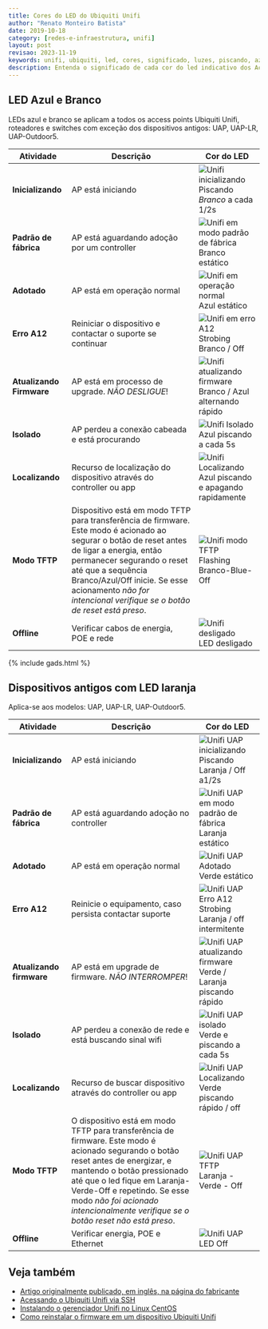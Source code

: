 ```yaml
---
title: Cores do LED do Ubiquiti Unifi
author: "Renato Monteiro Batista"
date: 2019-10-18
category: [redes-e-infraestrutura, unifi]
layout: post
revisao: 2023-11-19
keywords: unifi, ubiquiti, led, cores, significado, luzes, piscando, azul, branco, uap, uap-lr, uap-outdoor5, uap-ac, uap-ac-pro, uap-ac-lite, uap-ac-lr, uap-ac-m, uap-ac-m-pro, uap-ac-mesh, uap-ac-mesh-pro, uap-ac-hd, uap-ac-shd, adoção, firmware, adotado, adpoted, 
description: Entenda o significado de cada cor do led indicativo dos Access Point Unifi
---
```


## LED Azul e Branco

LEDs azul e branco se aplicam a todos os access points Ubiquiti Unifi, roteadores e switches com exceção dos dispositivos antigos: UAP, UAP-LR, UAP-Outdoor5.

| Atividade | Descrição | Cor do LED |
| --------- | --------- | ---------- |
| **Inicializando** | AP está iniciando | ![Unifi inicializando]({{site.img}}UAP-AC-1-Initializing.gif) Piscando *Branco* a cada 1/2s |
| **Padrão de fábrica** | AP está aguardando adoção por um controller | ![Unifi em modo padrão de fábrica]({{site.img}}UAP-AC-2-Factory-Defaults.gif) Branco estático |
| **Adotado** | AP está em operação normal | ![Unifi em operação normal]({{site.img}}UAP-AC-4-Adopted.gif) Azul estático |
| **Erro A12** | Reiniciar o dispositivo e contactar o suporte se continuar | ![Unifi em erro A12]({{site.img}}UAP-AC-9-Error-A12.gif) Strobing Branco / Off |
| **Atualizando Firmware** | AP está em processo de upgrade. *NÃO DESLIGUE*! | ![Unifi atualizando firmware]({{site.img}}UAP-AC-7-Firmware-Upgrade.gif) Branco / Azul alternando rápido |
| **Isolado** | AP perdeu a conexão cabeada e está procurando | ![Unifi Isolado]({{site.img}}UAP-AC-5-Isolated.gif) Azul piscando a cada 5s |
| **Localizando** | Recurso de localização do dispositivo através do controller ou app | ![Unifi Localizando]({{site.img}}UAP-AC-6-Locating.gif) Azul piscando e apagando rapidamente |
| **Modo TFTP** | Dispositivo está em modo TFTP para transferência de firmware. Este modo é acionado ao segurar o botão de reset antes de ligar a energia, então permanecer segurando o reset até que a sequência Branco/Azul/Off inicie. Se esse acionamento *não for intencional verifique se o botão de reset está preso*. | ![Unifi modo TFTP]({{site.img}}UAP-AC-TFTP.gif) Flashing Branco-Blue-Off |
| **Offline** | Verificar cabos de energia, POE e rede | ![Unifi desligado]({{site.img}}UAP-AC-8-LED-Off.gif) LED desligado |

{% include gads.html %}

## Dispositivos antigos com LED laranja

Aplica-se aos modelos: UAP, UAP-LR, UAP-Outdoor5.

| Atividade | Descrição | Cor do LED |
| --------- | --------- | ---------- |
| **Inicializando** | AP está iniciando | ![Unifi UAP inicializando]({{site.img}}UAP-1-Initializing.gif) Piscando Laranja / Off a1/2s |
| **Padrão de fábrica** | AP está aguardando adoção no controller | ![Unifi UAP em modo padrão de fábrica]({{site.img}}UAP-2-Factory-Defaults.gif) Laranja estático |
| **Adotado** | AP está em operação normal | ![Unifi UAP Adotado]({{site.img}}UAP-4-Adopted.gif) Verde estático |
| **Erro A12** | Reinicie o equipamento, caso persista contactar suporte | ![Unifi UAP Erro A12 ]({{site.img}}UAP-9-Error-A12.gif) Strobing Laranja / off intermitente |
| **Atualizando firmware** | AP está em upgrade de firmware. *NÃO INTERROMPER*! | ![Unifi UAP atualizando firmware]({{site.img}}UAP-7-Firmware-Upgrade.gif) Verde / Laranja piscando rápido |
| **Isolado** | AP perdeu a conexão de rede e está buscando sinal wifi | ![Unifi UAP isolado]({{site.img}}UAP-5-Isolated.gif) Verde e piscando a cada 5s |
| **Localizando** | Recurso de buscar dispositivo através do controller ou app | ![Unifi UAP Localizando]({{site.img}}UAP-6-Locating.gif) Verde piscando rápido / off |
| **Modo TFTP** | O dispositivo está em modo TFTP para transferência de firmware. Este modo é acionado segurando o botão reset antes de energizar, e mantendo o botão pressionado até que o led fique em Laranja-Verde-Off e repetindo. Se esse modo *não foi acionado intencionalmente verifique se o botão reset não está preso*. | ![Unifi UAP TFTP]({{site.img}}UAP-TFTP.gif) Laranja - Verde - Off |
| **Offline** | Verificar energia, POE e Ethernet | ![Unifi UAP ]({{site.img}}UAP-8-LED-Off.gif) LED Off |


## Veja também

- [Artigo originalmente publicado, em inglês, na página do fabricante](https://help.ubnt.com/hc/en-us/articles/204910134-UniFi-LED-Color-Patterns-for-UniFi-Devices)
- [Acessando o Ubiquiti Unifi via SSH](/ajuda/redes-e-infraestrutura/unifi/)
- [Instalando o gerenciador Unifi no Linux CentOS](/ajuda/redes-e-infraestrutura/unifi/instalando-o-gerenciador-unifi-no-centos)
- [Como reinstalar o firmware em um dispositivo Ubiquiti Unifi](/ajuda/redes-e-infraestrutura/unifi/como-reinstalar-o-firmware-em-um-dispositivo-unifi)
